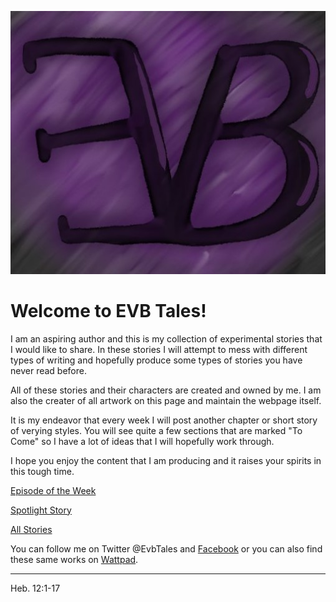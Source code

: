 ![Logo](ProfilePic.jpg)

# Welcome to EVB Tales!

I am an aspiring author and this is my collection of experimental stories that I would like to share. In these stories I will attempt to mess with different types of writing and hopefully produce some types of stories you have never read before.

All of these stories and their characters are created and owned by me. I am also the creater of all artwork on this page and maintain the webpage itself.

It is my endeavor that every week I will post another chapter or short story of verying styles. You will see quite a few sections that are marked "To Come" so I have a lot of ideas that I will hopefully work through. 

I hope you enjoy the content that I am producing and it raises your spirits in this tough time.

[Episode of the Week](AuburnE3.md)

[Spotlight Story](Auburn.md)

[All Stories](Stories.md)

You can follow me on Twitter @EvbTales and [Facebook](https://www.facebook.com/evb.tales/) or you can also find these same works on [Wattpad](https://www.wattpad.com/user/EVBTales).

---

Heb. 12:1-17
